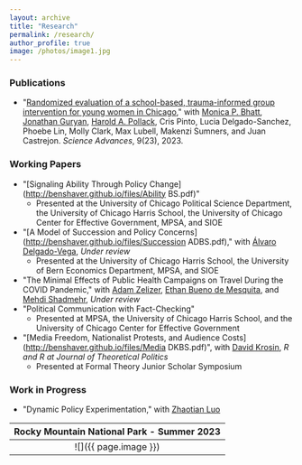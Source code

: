 ```yaml
---
layout: archive
title: "Research"
permalink: /research/
author_profile: true
image: /photos/image1.jpg
---
```



### Publications 
* "[Randomized evaluation of a school-based, trauma-informed group intervention for young women in Chicago](https://www.science.org/doi/10.1126/sciadv.abq2077)," with [Monica P. Bhatt](https://urbanlabs.uchicago.edu/people/monica-bhatt), [Jonathan Guryan](https://sites.northwestern.edu/jonathanguryan/), [Harold A. Pollack](https://crownschool.uchicago.edu/directory/harold-pollack), Cris Pinto, Lucia Delgado-Sanchez, Phoebe Lin, Molly Clark, Max Lubell, Makenzi Sumners, and Juan Castrejon. _Science Advances_, 9(23), 2023. 

### Working Papers
* "[Signaling Ability Through Policy Change](http://benshaver.github.io/files/Ability BS.pdf)"
	- Presented at the University of Chicago Political Science Department, the University of Chicago Harris School, the University of Chicago Center for Effective Government, MPSA, and SIOE
* "[A Model of Succession and Policy Concerns](http://benshaver.github.io/files/Succession ADBS.pdf)," with [Álvaro Delgado-Vega](https://sites.google.com/view/alvarodelgadovega/home), _Under review_
	- Presented at the University of Chicago Harris School, the University of Bern Economics Department, MPSA, and SIOE
* "The Minimal Effects of Public Health Campaigns on Travel During the COVID Pandemic," with [Adam Zelizer](https://adamzelizer.com/), [Ethan Bueno de Mesquita](https://voices.uchicago.edu/ethanbdm/), and [Mehdi Shadmehr](https://www.mehdishadmehr.com/), _Under review_
* "Political Communication with Fact-Checking" 
	- Presented at MPSA, the University of Chicago Harris School, and the University of Chicago Center for Effective Government 
* "[Media Freedom, Nationalist Protests, and Audience Costs](http://benshaver.github.io/files/Media DKBS.pdf)", with [David Krosin](https://www.linkedin.com/in/david-krosin-76424510b/), _R and R at Journal of Theoretical Politics_
	- Presented at Formal Theory Junior Scholar Symposium 


### Work in Progress 
* "Dynamic Policy Experimentation," with [Zhaotian Luo](httpxs://political-science.uchicago.edu/directory/zhaotian-luo)
 
| <b>Rocky Mountain National Park - Summer 2023</b>|
|:--:|
| ![]({{ page.image }}) | 

